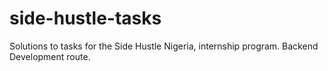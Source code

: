 # side-hustle-tasks
Solutions to tasks for the Side Hustle Nigeria, internship program. Backend Development route.
